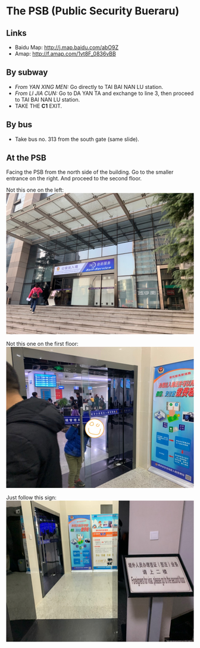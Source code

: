 # The PSB (Public Security Bueraru)

## Links
* Baidu Map: http://j.map.baidu.com/abO9Z
* Amap: http://f.amap.com/1vt8F_0836vBB

## By subway
* *From YAN XING MEN:* Go directly to TAI BAI NAN LU station. 
* *From LI JIA CUN:* Go to DA YAN TA and exchange to line 3, then proceed to TAI BAI NAN LU station. 
* TAKE THE **C1** EXIT. 

## By bus 
* Take bus no. 313 from the south gate (same slide). 

## At the PSB 
Facing the PSB from the north side of the building. Go to the smaller entrance on the right. And proceed to the second floor. 

Not this one on the left: 
![the left entrance](left-entrance.jpg)

Not this one on the first floor: 
![the first floor](first-floor-entrance.jpg)

Just follow this sign: 
![go to the second floor for RP](sign-to-rp.jpg)

